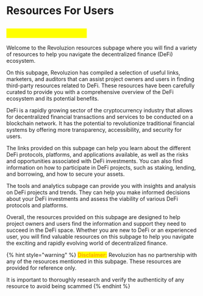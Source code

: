 # Resources For Users

## <mark style="color:yellow;">Resources For Users</mark>

Welcome to the Revoluzion resources subpage where you will find a variety of resources to help you navigate the decentralized finance (DeFi) ecosystem.

On this subpage, Revoluzion has compiled a selection of useful links, marketers, and auditors that can assist project owners and users in finding third-party resources related to DeFi. These resources have been carefully curated to provide you with a comprehensive overview of the DeFi ecosystem and its potential benefits.

DeFi is a rapidly growing sector of the cryptocurrency industry that allows for decentralized financial transactions and services to be conducted on a blockchain network. It has the potential to revolutionize traditional financial systems by offering more transparency, accessibility, and security for users.

The links provided on this subpage can help you learn about the different DeFi protocols, platforms, and applications available, as well as the risks and opportunities associated with DeFi investments. You can also find information on how to participate in DeFi projects, such as staking, lending, and borrowing, and how to secure your assets.

The tools and analytics subpage can provide you with insights and analysis on DeFi projects and trends. They can help you make informed decisions about your DeFi investments and assess the viability of various DeFi protocols and platforms.

Overall, the resources provided on this subpage are designed to help project owners and users find the information and support they need to succeed in the DeFi space. Whether you are new to DeFi or an experienced user, you will find valuable resources on this subpage to help you navigate the exciting and rapidly evolving world of decentralized finance.

{% hint style="warning" %}
<mark style="color:orange;">**Disclaimer:**</mark> Revoluzion has no partnership with any of the resources mentioned in this subpage. These resources are provided for reference only.&#x20;

It is important to thoroughly research and verify the authenticity of any resource to avoid being scammed
{% endhint %}
